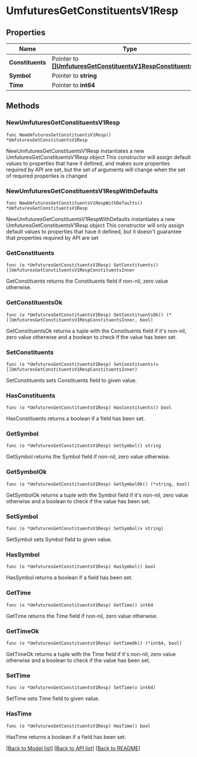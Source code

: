 # UmfuturesGetConstituentsV1Resp

## Properties

Name | Type | Description | Notes
------------ | ------------- | ------------- | -------------
**Constituents** | Pointer to [**[]UmfuturesGetConstituentsV1RespConstituentsInner**](UmfuturesGetConstituentsV1RespConstituentsInner.md) |  | [optional] 
**Symbol** | Pointer to **string** |  | [optional] 
**Time** | Pointer to **int64** |  | [optional] 

## Methods

### NewUmfuturesGetConstituentsV1Resp

`func NewUmfuturesGetConstituentsV1Resp() *UmfuturesGetConstituentsV1Resp`

NewUmfuturesGetConstituentsV1Resp instantiates a new UmfuturesGetConstituentsV1Resp object
This constructor will assign default values to properties that have it defined,
and makes sure properties required by API are set, but the set of arguments
will change when the set of required properties is changed

### NewUmfuturesGetConstituentsV1RespWithDefaults

`func NewUmfuturesGetConstituentsV1RespWithDefaults() *UmfuturesGetConstituentsV1Resp`

NewUmfuturesGetConstituentsV1RespWithDefaults instantiates a new UmfuturesGetConstituentsV1Resp object
This constructor will only assign default values to properties that have it defined,
but it doesn't guarantee that properties required by API are set

### GetConstituents

`func (o *UmfuturesGetConstituentsV1Resp) GetConstituents() []UmfuturesGetConstituentsV1RespConstituentsInner`

GetConstituents returns the Constituents field if non-nil, zero value otherwise.

### GetConstituentsOk

`func (o *UmfuturesGetConstituentsV1Resp) GetConstituentsOk() (*[]UmfuturesGetConstituentsV1RespConstituentsInner, bool)`

GetConstituentsOk returns a tuple with the Constituents field if it's non-nil, zero value otherwise
and a boolean to check if the value has been set.

### SetConstituents

`func (o *UmfuturesGetConstituentsV1Resp) SetConstituents(v []UmfuturesGetConstituentsV1RespConstituentsInner)`

SetConstituents sets Constituents field to given value.

### HasConstituents

`func (o *UmfuturesGetConstituentsV1Resp) HasConstituents() bool`

HasConstituents returns a boolean if a field has been set.

### GetSymbol

`func (o *UmfuturesGetConstituentsV1Resp) GetSymbol() string`

GetSymbol returns the Symbol field if non-nil, zero value otherwise.

### GetSymbolOk

`func (o *UmfuturesGetConstituentsV1Resp) GetSymbolOk() (*string, bool)`

GetSymbolOk returns a tuple with the Symbol field if it's non-nil, zero value otherwise
and a boolean to check if the value has been set.

### SetSymbol

`func (o *UmfuturesGetConstituentsV1Resp) SetSymbol(v string)`

SetSymbol sets Symbol field to given value.

### HasSymbol

`func (o *UmfuturesGetConstituentsV1Resp) HasSymbol() bool`

HasSymbol returns a boolean if a field has been set.

### GetTime

`func (o *UmfuturesGetConstituentsV1Resp) GetTime() int64`

GetTime returns the Time field if non-nil, zero value otherwise.

### GetTimeOk

`func (o *UmfuturesGetConstituentsV1Resp) GetTimeOk() (*int64, bool)`

GetTimeOk returns a tuple with the Time field if it's non-nil, zero value otherwise
and a boolean to check if the value has been set.

### SetTime

`func (o *UmfuturesGetConstituentsV1Resp) SetTime(v int64)`

SetTime sets Time field to given value.

### HasTime

`func (o *UmfuturesGetConstituentsV1Resp) HasTime() bool`

HasTime returns a boolean if a field has been set.


[[Back to Model list]](../README.md#documentation-for-models) [[Back to API list]](../README.md#documentation-for-api-endpoints) [[Back to README]](../README.md)


